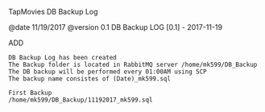 
TapMovies DB Backup Log

@date 11/19/2017
@version 0.1
DB Backup LOG
[0.1] - 2017-11-19

ADD

    DB Backup Log has been created
    The Backup folder is located in RabbitMQ server /home/mk599/DB_Backup
    The DB backup will be performed every 01:00AM using SCP
    The backup name consistes of (Date)_mk599.sql
    
    First Backup
    /home/mk599/DB_Backup/11192017_mk599.sql
